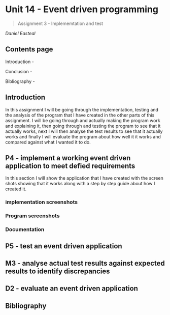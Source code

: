 # **Unit 14 - Event driven programming**

> Assignment 3 - Implememtation and test

_Daniel Easteal_

<div style="page-break-after: always;"></div>

## Contents page 

Introduction - 



Conclusion - 

Bibliography - 

<div style="page-break-after: always;"></div>

## Introduction

In this assignment I will be going through the implementation, testing and the analysis of the program that I have created in the other parts of this assignment. I will be going through and actually making the program work and explaining it, then going through and testing the program to see that it actually works, next I will then analyse the test results to see that it actually works and finally I will evaluate the program about how well it it works and compared against what I wanted it to do. 

## P4 - implement a working event driven application to meet defied requirements

In this section I will show the application that I have created with the screen shots showing that it works along with a step by step guide about how I created it. 

### implementation screenshots

### Program screenshots

### Documentation

## P5 - test an event driven application 

## M3 - analyse actual test results against expected results to identify discrepancies 

## D2 - evaluate an event driven application 
<div style="page-break-after: always;"></div>

## Bibliography

